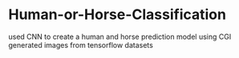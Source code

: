 # Human-or-Horse-Classification
used CNN to create a human and horse prediction model using CGI generated images from tensorflow datasets
